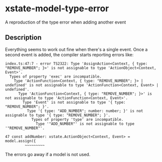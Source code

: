 # xstate-model-type-error

A reproduction of the type error when adding another event

## Description

Everything seems to work out fine when there's a single event.
Once a second event is added,
the compiler starts reporting errors like:

```
index.ts:47:7 - error TS2322: Type 'AssignAction<Context, { type: "REMOVE_NUMBER"; }>' is not assignable to type 'ActionObject<Context, Event>'.
  Types of property 'exec' are incompatible.
    Type 'ActionFunction<Context, { type: "REMOVE_NUMBER"; }> | undefined' is not assignable to type 'ActionFunction<Context, Event> | undefined'.
      Type 'ActionFunction<Context, { type: "REMOVE_NUMBER"; }>' is not assignable to type 'ActionFunction<Context, Event>'.
        Type 'Event' is not assignable to type '{ type: "REMOVE_NUMBER"; }'.
          Type '{ type: "ADD_NUMBER"; number: number; }' is not assignable to type '{ type: "REMOVE_NUMBER"; }'.
            Types of property 'type' are incompatible.
              Type '"ADD_NUMBER"' is not assignable to type '"REMOVE_NUMBER"'.

47 const addNumber: xstate.ActionObject<Context, Event> = model.assign({
         ~~~~~~~~~
```

The errors go away if a model is not used.
